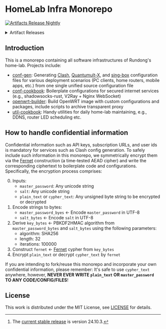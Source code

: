 # HomeLab Infra Monorepo

[![Artifacts Release Nightly](https://github.com/lirundong/homelab-infra/actions/workflows/artifacts-release-nightly.yaml/badge.svg)](https://github.com/lirundong/homelab-infra/actions/workflows/artifacts-release-nightly.yaml)

<details>

<summary>Artifact Releases</summary>

## OpenWRT Images

|                | Current Stable[^1] | Snapshot |
|:---------------|-------------------:|---------:|
| x86/64         | [openwrt_24.10.3_x86/64](https://github.com/lirundong/homelab-infra/releases/tag/openwrt_24.10.3_x86%2F64) | [openwrt_snapshots_x86/64](https://github.com/lirundong/homelab-infra/releases/tag/openwrt_snapshots_x86%2F64) |
| Rockchip ARMv8 | [openwrt_24.10.3_rockchip/armv8](https://github.com/lirundong/homelab-infra/releases/tag/openwrt_24.10.3_rockchip%2Farmv8) | [openwrt_snapshots_rockchip/armv8](https://github.com/lirundong/homelab-infra/releases/tag/openwrt_snapshots_rockchip%2Farmv8) |

[^1]: The [current stable release](https://github.com/openwrt/openwrt/releases/latest) is version 24.10.3.

## Proxy Software Configurations and Artifacts

|                                | GPG-encrypted Artifacts |
|:-------------------------------|------------------------:|
| Clash                          | [clash](https://github.com/lirundong/homelab-infra/releases/tag/clash) |
| Clash for Android/AndroidTV    | [clash-android](https://github.com/lirundong/homelab-infra/releases/tag/clash-android) |
| Clash for network gateway      | [clash-daemon](https://github.com/lirundong/homelab-infra/releases/tag/clash-daemon) |
| Quantumult-X                   | [quantumult-x](https://github.com/lirundong/homelab-infra/releases/tag/quantumult-x) |
| Sing-box for Android/AndroidTV | [sing-box-clients](https://github.com/lirundong/homelab-infra/releases/tag/sing-box-clients) |
| Sing-box for iOS/macOS         | [sing-box-apple](https://github.com/lirundong/homelab-infra/releases/tag/sing-box-apple) |
| Sing-box for network gateway   | [sing-box-daemon](https://github.com/lirundong/homelab-infra/releases/tag/sing-box-daemon) |

</details>

## Introduction

This is a monorepo containing all software infrastructures of Rundong's home-lab. Projects include:

* [conf-gen](./conf-gen): Generating [Clash](https://github.com/Dreamacro/clash), [Quantumult-X](https://apps.apple.com/us/app/quantumult-x/id1443988620), and [sing-box](https://github.com/SagerNet/sing-box) configuration files for various deployment scenarios (PC clients, home routers, mobile apps, etc.) from one single unified source configuration file
* [conf-cookbook](./conf-cookbook): Boilerplate configurations for secured internet services (e.g., shadowsocks-rust, V2Ray + Nginx WebSocket)
* [openwrt-builder](./openwrt-builder): Build OpenWRT image with custom configurations and packages, include scripts to archive transparent proxy
* [util-cookbook](./util-cookbook): Handy utilities for daily home-lab maintaining, e.g., DDNS, router LED scheduling etc.

## How to handle confidential information

Confidential information such as API keys, subscription URLs, and user ids is mandatory for services such as Clash config generation. To safely include such information in this monorepo, we symmetrically encrypt them via the [Fernet](https://cryptography.io/en/latest/fernet/) construction (a time-tested AEAD cipher) and write the corresponding ciphertext to boilerplate code and configurations. Specifically, the encryption process comprises:

0. Inputs:
   * `master_password`: Any unicode string
   * `salt`: Any unicode string
   * `plain_text` or `cypher_text`: Any unsigned byte string to be encrypted or decrypted
1. Encode strings to bytes:
   * `master_password_byes` <- Encode `master_password` in UTF-8
   * `salt_bytes` <- Encode `salt` in UTF-8
2. Derive `key_bytes` <- PBKDF2HMAC algorithm from `master_password_bytes` and `salt_bytes` using the following parameters:
   * algorithm: SHA256
   * length: 32
   * iterations: 100000
3. Construct `fernet` <- [Fernet](https://cryptography.io/en/latest/fernet/) cypher from `key_bytes`
4. Encrypt `plain_text` or decrypt `cypher_text` by `fernet`

If you are intending to fork/reuse this monorepo and incorporate your own confidential information, please remember: It's safe to use `cypher_text` anywhere, however, **NEVER EVER WRITE `plain_text` OR `master_password` TO ANY CODE/CONFIG/FILES**!

## License

This work is distributed under the MIT License, see [LICENSE](./LICENSE) for details.

